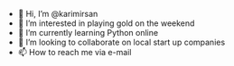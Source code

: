 - 👋 Hi, I’m @karimirsan
- 👀 I’m interested in playing gold on the weekend 
- 🌱 I’m currently learning Python online 
- 💞️ I’m looking to collaborate on local start up companies
- 📫 How to reach me via e-mail 

<!---
karimirsan/karimirsan is a ✨ special ✨ repository because its `README.md` (this file) appears on your GitHub profile.
You can click the Preview link to take a look at your changes.
--->
